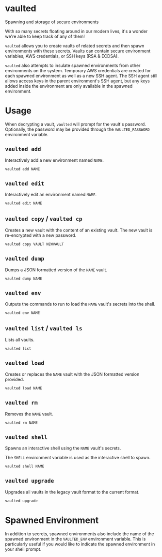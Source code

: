 # vaulted
Spawning and storage of secure environments

With so many secrets floating around in our modern lives, it's a wonder we're
able to keep track of any of them!

`vaulted` allows you to create vaults of related secrets and then spawn
environments with these secrets. Vaults can contain secure environment
variables, AWS credentials, or SSH keys (RSA & ECDSA).

`vaulted` also attempts to insulate spawned environments from other
environments on the system. Temporary AWS credentials are created for each
spawned environment as well as a new SSH agent. The SSH agent still allows
access keys in the parent environment's SSH agent, but any keys added inside
the environment are only available in the spawned environment.

# Usage

When decrypting a vault, `vaulted` will prompt for the vault's password.
Optionally, the password may be provided through the `VAULTED_PASSWORD`
environment variable.

## `vaulted add`

Interactively add a new environment named `NAME`.

```sh
vaulted add NAME
```

## `vaulted edit`

Interactively edit an environment named `NAME`.

```sh
vaulted edit NAME
```

## `vaulted copy` / `vaulted cp`

Creates a new vault with the content of an existing vault. The new vault is
re-encrypted with a new password.

```sh
vaulted copy VAULT NEWVAULT
```

## `vaulted dump`

Dumps a JSON formatted version of the `NAME` vault.

```sh
vaulted dump NAME
```

## `vaulted env`

Outputs the commands to run to load the `NAME` vault's secrets into the shell.

```sh
vaulted env NAME
```

## `vaulted list` / `vaulted ls`

Lists all vaults.

```sh
vaulted list
```

## `vaulted load`

Creates or replaces the `NAME` vault with the JSON formatted version provided.

```sh
vaulted load NAME
```

## `vaulted rm`

Removes the `NAME` vault.

```sh
vaulted rm NAME
```

## `vaulted shell`

Spawns an interactive shell using the `NAME` vault's secrets.

The `SHELL` environment variable is used as the interactive shell to spawn.

```sh
vaulted shell NAME
```

## `vaulted upgrade`

Upgrades all vaults in the legacy vault format to the current format.

```sh
vaulted upgrade
```

# Spawned Environment

In addition to secrets, spawned environments also include the name of the
spawned environment in the `VAULTED_ENV` environment variable. This is
particularly useful if you would like to indicate the spawned environment in
your shell prompt.
